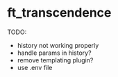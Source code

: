 # ft_transcendence

TODO:
- history not working properly
- handle params in history?
- remove templating plugin?
- use .env file
